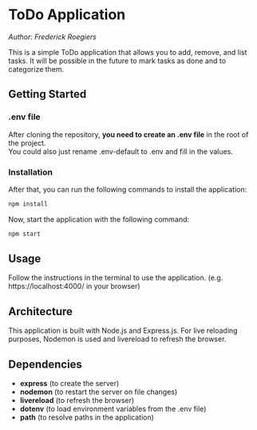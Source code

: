 # ToDo Application

*Author: Frederick Roegiers*

This is a simple ToDo application that allows you to add, remove, and list tasks.
It will be possible in the future to mark tasks as done and to categorize them.

## Getting Started

### .env file

After cloning the repository, **you need to create an .env file** in the root of the project.  
You could also just rename .env-default to .env and fill in the values.

### Installation

After that, you can run the following commands to install the application:

```bash
npm install
```

Now, start the application with the following command:

```bash
npm start
```

## Usage

Follow the instructions in the terminal to use the application.
(e.g. https://localhost:4000/ in your browser)

## Architecture

This application is built with Node.js and Express.js.
For live reloading purposes, Nodemon is used and livereload to refresh the browser.

## Dependencies

- **express** (to create the server)
- **nodemon** (to restart the server on file changes)
- **livereload** (to refresh the browser)
- **dotenv** (to load environment variables from the .env file)
- **path** (to resolve paths in the application)